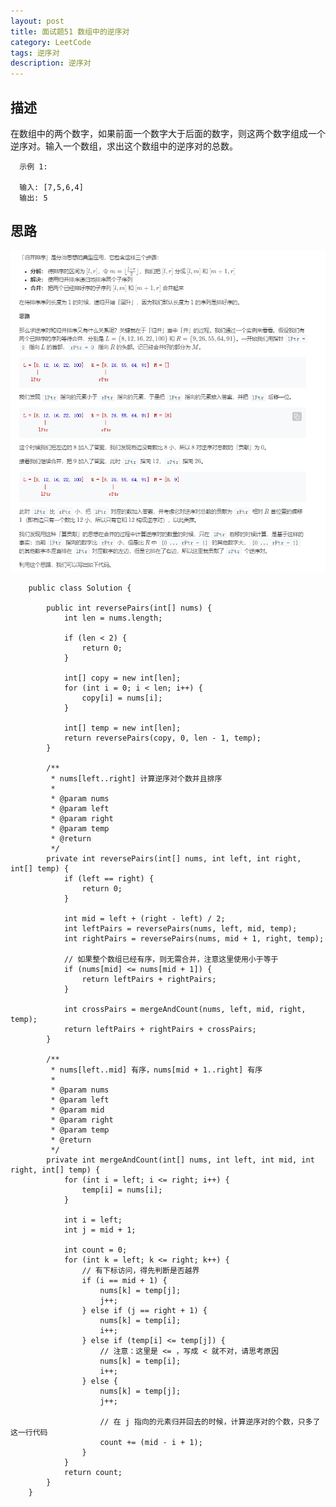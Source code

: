 ```yaml
---
layout: post
title: 面试题51 数组中的逆序对
category: LeetCode
tags: 逆序对
description: 逆序对
---
```

## 描述
在数组中的两个数字，如果前面一个数字大于后面的数字，则这两个数字组成一个逆序对。输入一个数组，求出这个数组中的逆序对的总数。

      示例 1:

      输入: [7,5,6,4]
      输出: 5

## 思路

![](/img/面试题No51.png)



        public class Solution {

            public int reversePairs(int[] nums) {
                int len = nums.length;

                if (len < 2) {
                    return 0;
                }

                int[] copy = new int[len];
                for (int i = 0; i < len; i++) {
                    copy[i] = nums[i];
                }

                int[] temp = new int[len];
                return reversePairs(copy, 0, len - 1, temp);
            }

            /**
             * nums[left..right] 计算逆序对个数并且排序
             *
             * @param nums
             * @param left
             * @param right
             * @param temp
             * @return
             */
            private int reversePairs(int[] nums, int left, int right, int[] temp) {
                if (left == right) {
                    return 0;
                }

                int mid = left + (right - left) / 2;
                int leftPairs = reversePairs(nums, left, mid, temp);
                int rightPairs = reversePairs(nums, mid + 1, right, temp);

                // 如果整个数组已经有序，则无需合并，注意这里使用小于等于
                if (nums[mid] <= nums[mid + 1]) {
                    return leftPairs + rightPairs;
                }

                int crossPairs = mergeAndCount(nums, left, mid, right, temp);
                return leftPairs + rightPairs + crossPairs;
            }

            /**
             * nums[left..mid] 有序，nums[mid + 1..right] 有序
             *
             * @param nums
             * @param left
             * @param mid
             * @param right
             * @param temp
             * @return
             */
            private int mergeAndCount(int[] nums, int left, int mid, int right, int[] temp) {
                for (int i = left; i <= right; i++) {
                    temp[i] = nums[i];
                }

                int i = left;
                int j = mid + 1;

                int count = 0;
                for (int k = left; k <= right; k++) {
                    // 有下标访问，得先判断是否越界
                    if (i == mid + 1) {
                        nums[k] = temp[j];
                        j++;
                    } else if (j == right + 1) {
                        nums[k] = temp[i];
                        i++;
                    } else if (temp[i] <= temp[j]) {
                        // 注意：这里是 <= ，写成 < 就不对，请思考原因
                        nums[k] = temp[i];
                        i++;
                    } else {
                        nums[k] = temp[j];
                        j++;

                        // 在 j 指向的元素归并回去的时候，计算逆序对的个数，只多了这一行代码
                        count += (mid - i + 1);
                    }
                }
                return count;
            }
        }
